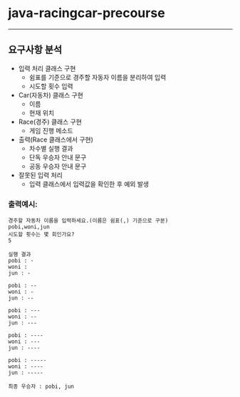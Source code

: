 # java-racingcar-precourse

---

## 요구사항 분석
* 입력 처리 클래스 구현
  * 쉼표를 기준으로 경주할 자동자 이름을 분리하여 입력
  * 시도할 횟수 입력
* Car(자동차) 클래스 구현
  * 이름
  * 현재 위치
* Race(경주) 클래스 구현
  * 게임 진행 메소드
* 출력(Race 클래스에서 구현)
  * 차수별 실행 결과
  * 단독 우승자 안내 문구
  * 공동 우승자 안내 문구
* 잘못된 입력 처리
  * 입력 클래스에서 입력값을 확인한 후 예외 발생

### 출력예시:
```
경주할 자동차 이름을 입력하세요.(이름은 쉼표(,) 기준으로 구분)
pobi,woni,jun
시도할 횟수는 몇 회인가요?
5

실행 결과
pobi : -
woni :
jun : -

pobi : --
woni : -
jun : --

pobi : ---
woni : --
jun : ---

pobi : ----
woni : ---
jun : ----

pobi : -----
woni : ----
jun : -----

최종 우승자 : pobi, jun
```